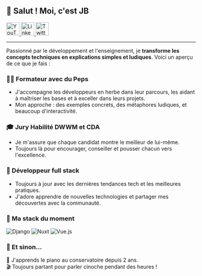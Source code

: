 ## 👋 Salut ! Moi, c'est JB

<div align="left">
  <a href="https://www.youtube.com/@levillageducode">
    <img src="https://img.shields.io/static/v1?message=Youtube&logo=youtube&label=&color=FF0000&logoColor=white&labelColor=&style=for-the-badge" height="35" alt="YouTube" />
  </a>
  <a href="https://www.linkedin.com/in/jblavisse/">
    <img src="https://img.shields.io/static/v1?message=LinkedIn&logo=linkedin&label=&color=0077B5&logoColor=white&labelColor=&style=for-the-badge" height="35" alt="LinkedIn" />
  </a>
  <a href="https://x.com/jblavisse">
    <img src="https://img.shields.io/static/v1?message=Twitter&logo=x&label=&color=181919&logoColor=white&labelColor=&style=for-the-badge" height="35" alt="Twitter" />
  </a>
</div>

---

Passionné par le développement et l'enseignement, je **transforme les concepts techniques en explications simples et ludiques**. 
Voici un aperçu de ce que je fais :

### 🧑‍🏫 Formateur avec du Peps
- J'accompagne les développeurs en herbe dans leur parcours, les aidant à maîtriser les bases et à exceller dans leurs projets.
- Mon approche : des exemples concrets, des métaphores ludiques, et beaucoup d'interactivité.

### 🎓 Jury Habilité DWWM et CDA
- Je m'assure que chaque candidat montre le meilleur de lui-même.
- Toujours là pour encourager, conseiller et pousser chacun vers l'excellence.

### 🌱 Développeur full stack
- Toujours à jour avec les dernières tendances tech et les meilleures pratiques.
- J'adore apprendre de nouvelles technologies et partager mes découvertes avec la communauté.

### 🔧 Ma stack du moment
![Django](https://img.shields.io/badge/Django-092E20?style=for-the-badge&logo=django&logoColor=white) 
![Nuxt](https://img.shields.io/badge/Nuxt-00C58E?style=for-the-badge&logo=nuxt.js&logoColor=white) 
![Vue.js](https://img.shields.io/badge/Vue.js-4FC08D?style=for-the-badge&logo=vue.js&logoColor=white) 

### 🌟 Et sinon...
🎹 J'apprends le piano au conservatoire depuis 2 ans.  
🎬 Toujours partant pour parler cinoche pendant des heures !

